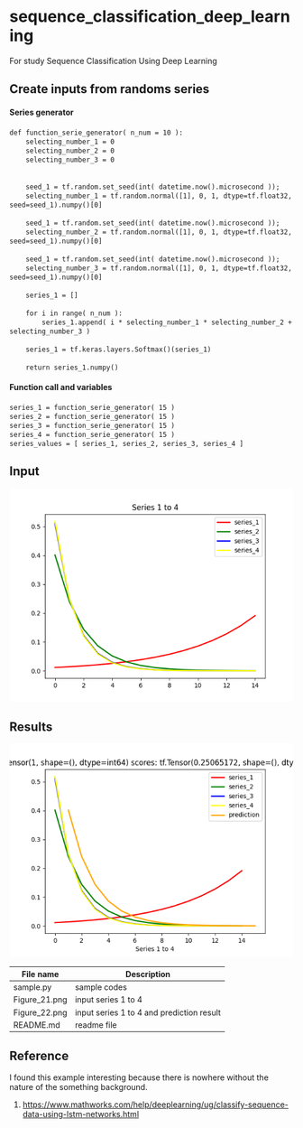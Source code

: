 # sequence_classification_deep_learning
For study Sequence Classification Using Deep Learning

## Create inputs from randoms series ##

#### Series generator ####

```
def function_serie_generator( n_num = 10 ):
	selecting_number_1 = 0
	selecting_number_2 = 0
	selecting_number_3 = 0
	
	
	seed_1 = tf.random.set_seed(int( datetime.now().microsecond ));
	selecting_number_1 = tf.random.normal([1], 0, 1, dtype=tf.float32, seed=seed_1).numpy()[0]
	
	seed_1 = tf.random.set_seed(int( datetime.now().microsecond ));
	selecting_number_2 = tf.random.normal([1], 0, 1, dtype=tf.float32, seed=seed_1).numpy()[0]
	
	seed_1 = tf.random.set_seed(int( datetime.now().microsecond ));
	selecting_number_3 = tf.random.normal([1], 0, 1, dtype=tf.float32, seed=seed_1).numpy()[0]
	
	series_1 = []
	
	for i in range( n_num ):
		series_1.append( i * selecting_number_1 * selecting_number_2 + selecting_number_3 )
	
	series_1 = tf.keras.layers.Softmax()(series_1)
	
	return series_1.numpy()
```

#### Function call and variables ####

```
series_1 = function_serie_generator( 15 )
series_2 = function_serie_generator( 15 )
series_3 = function_serie_generator( 15 )
series_4 = function_serie_generator( 15 )
series_values = [ series_1, series_2, series_3, series_4 ]
```

## Input ##

![Alt text](https://github.com/jkaewprateep/sequence_classification_deep_learning/blob/main/Figure_21.png "input")

## Results ##

![Alt text](https://github.com/jkaewprateep/sequence_classification_deep_learning/blob/main/Figure_22.png "result")

| File name | Description |
--- | --- |
| sample.py | sample codes |
| Figure_21.png | input series 1 to 4 |
| Figure_22.png | input series 1 to 4 and prediction result |
| README.md | readme file |

## Reference ##

I found this example interesting because there is nowhere without the nature of the something background.

1. https://www.mathworks.com/help/deeplearning/ug/classify-sequence-data-using-lstm-networks.html
